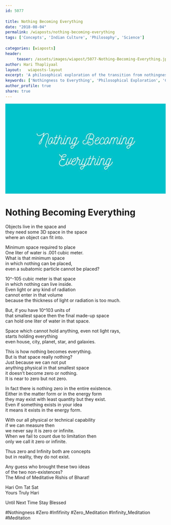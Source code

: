 ```yaml
--- 
id: 5077

title: Nothing Becoming Everything
date: "2018-08-04"
permalink: /wiaposts/nothing-becoming-everything
tags: ['Concepts', 'Indian Culture', 'Philosophy', 'Science']    

categories: [wiaposts] 
header:
     teaser: /assets/images/wiapost/5077-Nothing-Becoming-Everything.jpg
author: Hari Thapliyaal 
layout:   wiaposts-layout
excerpt: 'A philosophical exploration of the transition from nothingness to everything in cultural contexts.' 
keywords: ['Nothingness to Everything', 'Philosophical Exploration', 'Cultural Contexts', 'Indian Philosophy']
author_profile: true 
share: true 
---
```


![Nothing Becoming Everything](/assets/images/wiapost/5077-Nothing-Becoming-Everything.jpg)   
   
# Nothing Becoming Everything
    
Objects live in the space and     
they need some 3D space in the space     
where an object can fit into.    
    
Minimum space required to place     
One liter of water is .001 cubic meter.     
What is that minimum space     
in which nothing can be placed,     
even a subatomic particle cannot be placed?    
    
10^-105 cubic meter is that space     
in which nothing can live inside.     
Even light or any kind of radiation     
cannot enter in that volume     
because the thickness of light or radiation is too much.    
    
But, if you have 10^103 units of     
that smallest space then the final made-up space     
can hold one liter of water in that space.    
    
Space which cannot hold anything, even not light rays,     
starts holding everything     
even house, city, planet, star, and galaxies.    
    
This is how nothing becomes everything.     
But is that space really nothing?     
Just because we can not put     
anything physical in that smallest space     
it doesn’t become zero or nothing.     
It is near to zero but not zero.    
    
In fact there is nothing zero in the entire existence.     
Either in the matter form or in the energy form     
they may exist with least quantity but they exist.     
Even if something exists in your idea     
it means it exists in the energy form.    
    
With our all physical or technical capability     
if we can measure then     
we never say it is zero or infinite.     
When we fail to count due to limitation then     
only we call it zero or infinite.    
    
Thus zero and Infinity both are concepts     
but in reality, they do not exist.    
    
Any guess who brought these two ideas     
of the two non-existences?     
The Mind of Meditative Rishis of Bharat!    
    
Hari Om Tat Sat     
Yours Truly Hari    
    
Until Next Time Stay Blessed    
    
#Nothingness #Zero #Infifinity #Zero_Meditation #Infinity_Meditation #Meditation    
    
    
